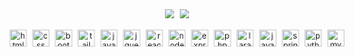 <div align="center" style="display: flex; justify-content: center; align-items: center; gap: 10px;">
  <img align="center" src="https://github-readme-stats.vercel.app/api?username=joaozanini&show_icons=true&theme=blue_navy&hide_border=true&hide=stars,issues" />
  <img align="center" src="https://github-readme-stats.vercel.app/api/top-langs/?username=joaozanini&show_icons=true&theme=blue_navy&hide_border=true&hide_progress=true&langs_count=6" />
</div>

<div align="center" style="display: flex; justify-content: center; align-items: center; gap: 10px; margin-top: 20px;">
  <img align="center" alt="html" height="30" src="https://cdn.jsdelivr.net/gh/devicons/devicon@latest/icons/html5/html5-original.svg">
  <img align="center" alt="css" height="30" src="https://cdn.jsdelivr.net/gh/devicons/devicon@latest/icons/css3/css3-original.svg">
  <img align="center" alt="bootstrap" height="30" src="https://cdn.jsdelivr.net/gh/devicons/devicon@latest/icons/bootstrap/bootstrap-original.svg">
  <img align="center" alt="tailwind" height="30" src="https://cdn.jsdelivr.net/gh/devicons/devicon@latest/icons/tailwindcss/tailwindcss-original.svg">
  <img align="center" alt="javascript" height="30" src="https://cdn.jsdelivr.net/gh/devicons/devicon@latest/icons/javascript/javascript-original.svg">
  <img align="center" alt="jquery" height="30" src="https://cdn.jsdelivr.net/gh/devicons/devicon@latest/icons/jquery/jquery-plain-wordmark.svg">
  <img align="center" alt="react" height="30" src="https://cdn.jsdelivr.net/gh/devicons/devicon@latest/icons/react/react-original.svg">
  <img align="center" alt="node" height="30" src="https://cdn.jsdelivr.net/gh/devicons/devicon@latest/icons/nodejs/nodejs-original.svg">
  <img align="center" alt="express" height="30" src="https://cdn.jsdelivr.net/gh/devicons/devicon@latest/icons/express/express-original.svg">
  <img align="center" alt="php" height="30" src="https://cdn.jsdelivr.net/gh/devicons/devicon@latest/icons/php/php-original.svg">
  <img align="center" alt="laravel" height="30" src="https://cdn.jsdelivr.net/gh/devicons/devicon@latest/icons/laravel/laravel-original.svg">
  <img align="center" alt="java" height="30" src="https://cdn.jsdelivr.net/gh/devicons/devicon@latest/icons/java/java-original.svg">
  <img align="center" alt="spring" height="30" src="https://cdn.jsdelivr.net/gh/devicons/devicon@latest/icons/spring/spring-original.svg">
  <img align="center" alt="python" height="30" src="https://cdn.jsdelivr.net/gh/devicons/devicon@latest/icons/python/python-original.svg">
  <img align="center" alt="mysql" height="30" src="https://cdn.jsdelivr.net/gh/devicons/devicon@latest/icons/mysql/mysql-original.svg">
</div>
